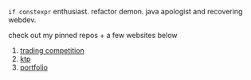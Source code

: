 `if constexpr` enthusiast. refactor demon. java apologist and recovering webdev.

check out my pinned repos + a few websites below

1. [trading competition](https://www.nutc.io)
2. [ktp](https://www.ktpnu.com)
3. [portfolio](https://www.steve.ee)
